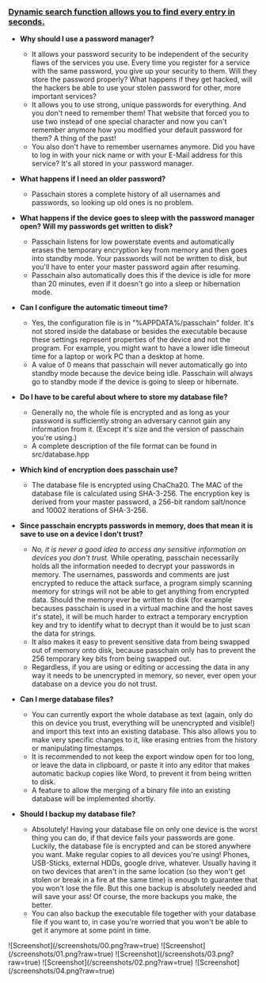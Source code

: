 ### [Dynamic search function allows you to find every entry in seconds.](#anker0)

* **Why should I use a password manager?**
  * It allows your password security to be independent of the security flaws of the services you use. Every time you register for a service with the same password, you give up your security to them. Will they store the password properly? What happens if they get hacked, will the hackers be able to use your stolen password for other, more important services?
  * It allows you to use strong, unique passwords for everything. And you don't need to remember them! That website that forced you to use two instead of one special character and now you can't remember anymore how you modified your default password for them? A thing of the past!
  * You also don't have to remember usernames anymore. Did you have to log in with your nick name or with your E-Mail address for this service? It's all stored in your password manager.

* **What happens if I need an older password?**
  * Passchain stores a complete history of all usernames and passwords, so looking up old ones is no problem.

* **What happens if the device goes to sleep with the password manager open? Will my passwords get written to disk?**
  * Passchain listens for low powerstate events and automatically erases the temporary encryption key from memory and then goes into standby mode. Your passwords will not be written to disk, but you'll have to enter your master password again after resuming.
  * Passchain also automatically does this if the device is idle for more than 20 minutes, even if it doesn't go into a sleep or hibernation mode.

* **Can I configure the automatic timeout time?**
  * Yes, the configuration file is in "%APPDATA%/passchain" folder. It's not stored inside the database or besides the executable because these settings represent properties of the device and not the program. For example, you might want to have a lower idle timeout time for a laptop or work PC than a desktop at home.
  * A value of 0 means that passchain will never automatically go into standby mode because the device being idle. Passchain will always go to standby mode if the device is going to sleep or hibernate.

* **Do I have to be careful about where to store my database file?**
  * Generally no, the whole file is encrypted and as long as your password is sufficiently strong an adversary cannot gain any information from it. (Except it's size and the version of passchain you're using.)
  * A complete description of the file format can be found in src/database.hpp

* **Which kind of encryption does passchain use?**
  * The database file is encrypted using ChaCha20. The MAC of the database file is calculated using SHA-3-256. The encryption key is derived from your master password, a 256-bit random salt/nonce and 10002 iterations of SHA-3-256.

* **Since passchain encrypts passwords in memory, does that mean it is save to use on a device I don't trust?**
  * *No, it is never a good idea to access any sensitive information on devices you don't trust.* While operating, passchain necessarily holds all the information needed to decrypt your passwords in memory. The usernames, passwords and comments are just encrypted to reduce the attack surface, a program simply scanning memory for strings will not be able to get anything from encrypted data. Should the memory ever be written to disk (for example becauses passchain is used in a virtual machine and the host saves it's state), it will be much harder to extract a temporary encryption key and try to identify what to decrypt than it would be to just scan the data for strings.
  * It also makes it easy to prevent sensitive data from being swapped out of memory onto disk, because passchain only has to prevent the 256 temporary key bits from being swapped out.
  * Regardless, if you are using or editing or accessing the data in any way it needs to be unencrypted in memory, so never, ever open your database on a device you do not trust.

* **Can I merge database files?**
  * You can currently export the whole database as text (again, only do this on device you trust, everything will be unencrypted and visible!) and import this text into an existing database. This also allows you to make very specific changes to it, like erasing entries from the history or manipulating timestamps.
  * It is recommended to not keep the export window open for too long, or leave the data in clipboard, or paste it into any editor that makes automatic backup copies like Word, to prevent it from being written to disk.
  * A feature to allow the merging of a binary file into an existing database will be implemented shortly.

* **Should I backup my database file?**
  * Absolutely! Having your database file on only one device is the worst thing you can do, if that device fails your passwords are gone. Luckily, the database file is encrypted and can be stored anywhere you want. Make regular copies to all devices you're using! Phones, USB-Sticks, external HDDs, google drive, whatever. Usually having it on two devices that aren't in the same location (so they won't get stolen or break in a fire at the same time) is enough to guarantee that you won't lose the file. But this one backup is absolutely needed and will save your ass! Of course, the more backups you make, the better.
  * You can also backup the executable file together with your database file if you want to, in case you're worried that you won't be able to get it anymore at some point in time.

<a name="anker0" />
![Screenshot](/screenshots/00.png?raw=true)
![Screenshot](/screenshots/01.png?raw=true)
![Screenshot](/screenshots/03.png?raw=true)
![Screenshot](/screenshots/02.png?raw=true)
![Screenshot](/screenshots/04.png?raw=true)
